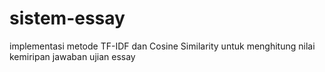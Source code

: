 # sistem-essay

implementasi metode TF-IDF dan Cosine Similarity untuk menghitung nilai kemiripan jawaban ujian essay
